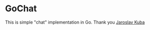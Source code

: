 # GoChat
This is simple "chat" implementation in Go. Thank you [Jaroslav Kuba](https://www.facebook.com/twoleds)
